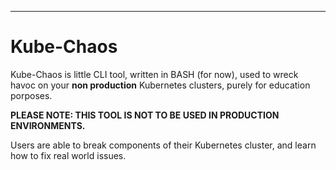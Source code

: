 ---

# Kube-Chaos

Kube-Chaos is little CLI tool, written in BASH (for now), used to wreck havoc on your **non production** Kubernetes clusters, purely for education porposes.

**PLEASE NOTE: THIS TOOL IS NOT TO BE USED IN PRODUCTION ENVIRONMENTS.**

Users are able to break components of their Kubernetes cluster, and learn how to fix real world issues.
